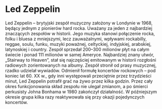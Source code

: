 # Led Zeppelin
Led Zeppelin – brytyjski zespół muzyczny założony w Londynie w 1968, będący jednym z pionierów hard rocka. Uważany za jeden z najbardziej znaczących zespołów w historii. Jego muzyka stanowi połączenie rocka, folku i bluesa z mniejszymi, lecz zauważalnymi, wpływami rockabilly, reggae, soulu, funku, muzyki poważnej, celtyckiej, indyjskiej, arabskiej, latynoskiej i country. Zespół sprzedał 200–300 milionów płyt na całym świecie i ponad 111 milionów w samej Ameryce. Najbardziej znany utwór, „Stairway to Heaven”, stał się najczęściej emitowanym w historii rozgłośni radiowych zorientowanych na albumy. Zespół stronił od prasy muzycznej, rzadko udzielał wywiadów. Odmienił formułę koncertów rockowych – pod koniec lat 60. XX w., gdy inni występowali przeciętnie przez trzydzieści minut, Led Zeppelin potrafił grać na żywo przez kilka godzin. Przez cały okres funkcjonowania skład zespołu nie ulegał zmianom, a po śmierci perkusisty Johna Bonhama w 1980 zakończył działalność. W późniejszym okresie grupa kilka razy reaktywowała się przy okazji pojedynczych koncertów.

